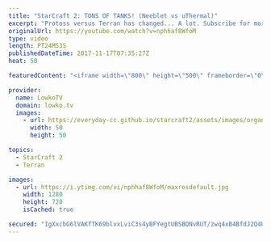 ```yaml
---
title: "StarCraft 2: TONS OF TANKS! (Neeblet vs uThermal)"
excerpt: "Protoss versus Terran has changed... A lot. Subscribe for more videos: http://lowko.tv/youtube More StarCraft 2 Commentary: https://goo.gl/xhqtzW  In this match between uThermal and Neeblet we see some of the major changes to the PvT matchup come into play. Since the Disruptor got nerfed, their counter"
originalUrl: https://youtube.com/watch?v=nphhaf8WfoM
type: video
length: PT24M53S
publishedDateTime: 2017-11-17T07:35:27Z
heat: 50

featuredContent: "<iframe width=\"800\" height=\"500\" frameborder=\"0\" src=\"https://www.youtube.com/embed/nphhaf8WfoM\" allow=\"accelerometer; autoplay; encrypted-media; gyroscope; picture-in-picture\" allowfullscreen></iframe>"

provider:
  name: LowkoTV
  domain: lowko.tv
  images:
    - url: https://everyday-cc.github.io/starcraft2/assets/images/organizations/lowko.tv-50x50.jpg
      width: 50
      height: 50

topics:
  - StarCraft 2
  - Terran

images:
  - url: https://i.ytimg.com/vi/nphhaf8WfoM/maxresdefault.jpg
    width: 1280
    height: 720
    isCached: true

secured: "IgXxcbG6lVAKfTK69blvxLviC3s4yBFYegtUBSBQNvRUT/zwq4xB4BfdJ2Q4UPtr4OxQwcaZ32ppu6O/9nMBaa7UdU+6KNi95CxtM1FJ2AziinG5pFw/yMELflHmsO9LJDRH8MpmFZ+e2ruc0ZEbiNWSBqLy+HJeEvqGwfr3C7VkTQIM9h6NsJjb6sY3wcrVjDtbHhfRbW5OhaUR0kgUW1FYHeMaLk4wY5JN7InK98xt5bevopnsK35py4jxpFLye9+2e+tlumXgE68NBogRG6/DJMYAfzu3lz4VxGaK/undnfgxD/jZEOjJ2LJOHXsCIkXo0eVYAt00HSTKIDwazM+nc4ewu8vzzFF9y30/uee7927O1ji4pORtDKumMeLdsK4i71Fn2pJwbWFO8loJ3yHRoj+0phsiJUYn4mRpc5KLrm126NKmqvyYSY3MypJO;wQJ47+YiO/bwAEX79E+dHA=="
---
```


